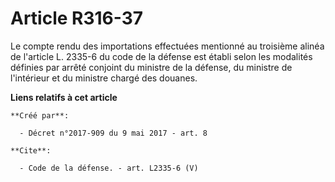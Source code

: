 # Article R316-37

Le compte rendu des importations effectuées mentionné au troisième alinéa de l'article L. 2335-6 du code de la défense est
établi selon les modalités définies par arrêté conjoint du ministre de la défense, du ministre de l'intérieur et du ministre
chargé des douanes.

**Liens relatifs à cet article**

	**Créé par**:

	  - Décret n°2017-909 du 9 mai 2017 - art. 8

	**Cite**:

	  - Code de la défense. - art. L2335-6 (V)

